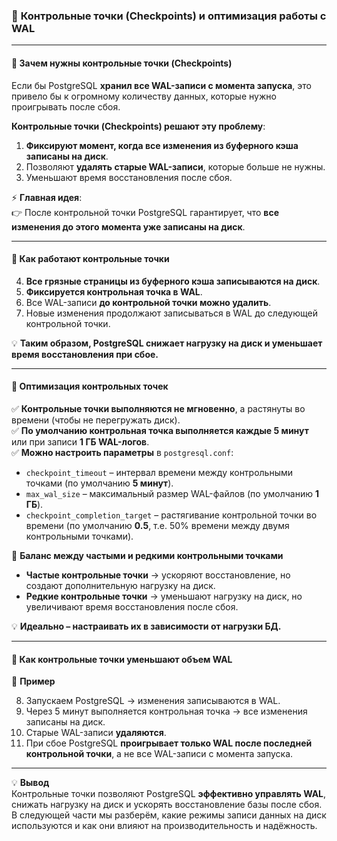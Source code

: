 ### 🔹 **Контрольные точки (Checkpoints) и оптимизация работы с WAL**

---

#### 📌 **Зачем нужны контрольные точки (Checkpoints)**

Если бы PostgreSQL **хранил все WAL-записи с момента запуска**, это привело бы к огромному количеству данных, которые нужно проигрывать после сбоя.

**Контрольные точки (Checkpoints) решают эту проблему**:

1. **Фиксируют момент, когда все изменения из буферного кэша записаны на диск**.
2. Позволяют **удалять старые WAL-записи**, которые больше не нужны.
3. Уменьшают время восстановления после сбоя.

⚡ **Главная идея**:  
👉 После контрольной точки PostgreSQL гарантирует, что **все изменения до этого момента уже записаны на диск**.

---

#### 📌 **Как работают контрольные точки**

4. **Все грязные страницы из буферного кэша записываются на диск**.
5. **Фиксируется контрольная точка в WAL**.
6. Все WAL-записи **до контрольной точки можно удалить**.
7. Новые изменения продолжают записываться в WAL до следующей контрольной точки.

💡 **Таким образом, PostgreSQL снижает нагрузку на диск и уменьшает время восстановления при сбое.**

---

#### 📌 **Оптимизация контрольных точек**

✅ **Контрольные точки выполняются не мгновенно**, а растянуты во времени (чтобы не перегружать диск).  
✅ **По умолчанию контрольная точка выполняется каждые 5 минут** или при записи **1 ГБ WAL-логов**.  
✅ **Можно настроить параметры** в `postgresql.conf`:

- `checkpoint_timeout` – интервал времени между контрольными точками (по умолчанию **5 минут**).
- `max_wal_size` – максимальный размер WAL-файлов (по умолчанию **1 ГБ**).
- `checkpoint_completion_target` – растягивание контрольной точки во времени (по умолчанию **0.5**, т.е. 50% времени между двумя контрольными точками).

📌 **Баланс между частыми и редкими контрольными точками**

- **Частые контрольные точки** → ускоряют восстановление, но создают дополнительную нагрузку на диск.
- **Редкие контрольные точки** → уменьшают нагрузку на диск, но увеличивают время восстановления после сбоя.

💡 **Идеально – настраивать их в зависимости от нагрузки БД.**

---

#### 📌 **Как контрольные точки уменьшают объем WAL**

🚀 **Пример**

8. Запускаем PostgreSQL → изменения записываются в WAL.
9. Через 5 минут выполняется контрольная точка → все изменения записаны на диск.
10. Старые WAL-записи **удаляются**.
11. При сбое PostgreSQL **проигрывает только WAL после последней контрольной точки**, а не все WAL-записи с момента запуска.

---

💡 **Вывод**  
Контрольные точки позволяют PostgreSQL **эффективно управлять WAL**, снижать нагрузку на диск и ускорять восстановление базы после сбоя. В следующей части мы разберём, какие режимы записи данных на диск используются и как они влияют на производительность и надёжность.